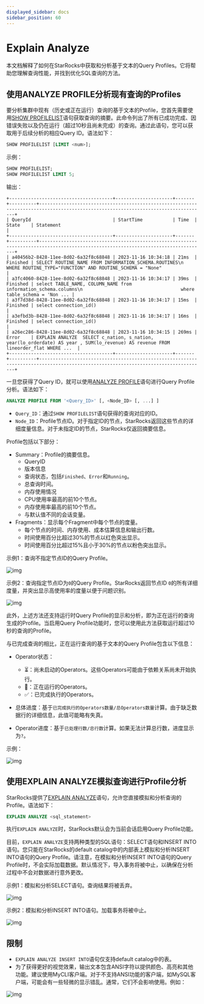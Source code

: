 ```yaml
---
displayed_sidebar: docs
sidebar_position: 60
---
```


# Explain Analyze

本文档解释了如何在StarRocks中获取和分析基于文本的Query Profiles。它将帮助您理解查询性能，并找到优化SQL查询的方法。

## 使用ANALYZE PROFILE分析现有查询的Profiles

要分析集群中现有（历史或正在运行）查询的基于文本的Profile，您首先需要使用[SHOW PROFILELIST](../../sql-reference/sql-statements/cluster-management/plan_profile/SHOW_PROFILELIST.md)语句获取查询的摘要。此命令列出了所有已成功完成、因错误失败以及仍在运行（超过10秒且尚未完成）的查询。通过此语句，您可以获取用于后续分析的相应Query ID。语法如下：

```SQL
SHOW PROFILELIST [LIMIT <num>];
```

示例：

```SQL
SHOW PROFILELIST;
SHOW PROFILELIST LIMIT 5;
```

输出：

```plaintext
+--------------------------------------+---------------------+-------+----------+-----------------------------------------------------------------------------------------------------------------------------------+
| QueryId                              | StartTime           | Time  | State    | Statement                                                                                                                         |
+--------------------------------------+---------------------+-------+----------+-----------------------------------------------------------------------------------------------------------------------------------+
| a40456b2-8428-11ee-8d02-6a32f8c68848 | 2023-11-16 10:34:18 | 21ms  | Finished | SELECT ROUTINE_NAME FROM INFORMATION_SCHEMA.ROUTINES\n    WHERE ROUTINE_TYPE="FUNCTION" AND ROUTINE_SCHEMA = "None"               |
| a3fc4060-8428-11ee-8d02-6a32f8c68848 | 2023-11-16 10:34:17 | 39ms  | Finished | select TABLE_NAME, COLUMN_NAME from information_schema.columns\n                                    where table_schema = 'Non ... |
| a3f7d38d-8428-11ee-8d02-6a32f8c68848 | 2023-11-16 10:34:17 | 15ms  | Finished | select connection_id()                                                                                                            |
| a3efbd3b-8428-11ee-8d02-6a32f8c68848 | 2023-11-16 10:34:17 | 16ms  | Finished | select connection_id()                                                                                                            |
| a26ec286-8428-11ee-8d02-6a32f8c68848 | 2023-11-16 10:34:15 | 269ms | Error    | EXPLAIN ANALYZE  SELECT c_nation, s_nation, year(lo_orderdate) AS year , SUM(lo_revenue) AS revenue FROM lineorder_flat WHERE ...  |
+--------------------------------------+---------------------+-------+----------+-----------------------------------------------------------------------------------------------------------------------------------+
```

一旦您获得了Query ID，就可以使用[ANALYZE PROFILE](../../sql-reference/sql-statements/cluster-management/plan_profile/ANALYZE_PROFILE.md)语句进行Query Profile分析。语法如下：

```SQL
ANALYZE PROFILE FROM '<Query_ID>' [, <Node_ID> [, ...] ]
```

- `Query_ID`：通过`SHOW PROFILELIST`语句获得的查询对应的ID。
- `Node_ID`：Profile节点ID。对于指定ID的节点，StarRocks返回这些节点的详细度量信息。对于未指定ID的节点，StarRocks仅返回摘要信息。

Profile包括以下部分：

- Summary：Profile的摘要信息。
  - QueryID
  - 版本信息
  - 查询状态，包括`Finished`、`Error`和`Running`。
  - 总查询时间。
  - 内存使用情况
  - CPU使用率最高的前10个节点。
  - 内存使用率最高的前10个节点。
  - 与默认值不同的会话变量。
- Fragments：显示每个Fragment中每个节点的度量。
  - 每个节点的时间、内存使用、成本估算信息和输出行数。
  - 时间使用百分比超过30%的节点以红色突出显示。
  - 时间使用百分比超过15%且小于30%的节点以粉色突出显示。

示例1：查询不指定节点ID的Query Profile。

![img](../../_assets/Profile/text_based_profile_without_node_id.jpeg)

示例2：查询指定节点ID为`0`的Query Profile。StarRocks返回节点ID `0`的所有详细度量，并突出显示高使用率的度量以便于问题识别。

![img](../../_assets/Profile/text_based_profile_with_node_id.jpeg)

此外，上述方法还支持运行时Query Profile的显示和分析，即为正在运行的查询生成的Profile。当启用Query Profile功能时，您可以使用此方法获取运行超过10秒的查询的Profile。

与已完成查询的相比，正在运行查询的基于文本的Query Profile包含以下信息：

- Operator状态：
  - ⏳：尚未启动的Operators。这些Operators可能由于依赖关系尚未开始执行。
  - 🚀：正在运行的Operators。
  - ✅：已完成执行的Operators。

- 总体进度：基于`已完成执行的Operators数量/总Operators数量`计算。由于缺乏数据行的详细信息，此值可能略有失真。

- Operator进度：基于`已处理行数/总行数`计算。如果无法计算总行数，进度显示为`?`。

示例：

![img](../../_assets/Profile/text_based_runtime_profile.jpeg)

## 使用EXPLAIN ANALYZE模拟查询进行Profile分析

StarRocks提供了[EXPLAIN ANALYZE](../../sql-reference/sql-statements/cluster-management/plan_profile/EXPLAIN_ANALYZE.md)语句，允许您直接模拟和分析查询的Profile。语法如下：

```SQL
EXPLAIN ANALYZE <sql_statement>
```

执行`EXPLAIN ANALYZE`时，StarRocks默认会为当前会话启用Query Profile功能。

目前，`EXPLAIN ANALYZE`支持两种类型的SQL语句：SELECT语句和INSERT INTO语句。您只能在StarRocks的default catalog中的内部表上模拟和分析INSERT INTO语句的Query Profile。请注意，在模拟和分析INSERT INTO语句的Query Profile时，不会实际加载数据。默认情况下，导入事务将被中止，以确保在分析过程中不会对数据进行意外更改。

示例1：模拟和分析SELECT语句。查询结果将被丢弃。

![img](../../_assets/Profile/text_based_explain_analyze_select.jpeg)

示例2：模拟和分析INSERT INTO语句。加载事务将被中止。

![img](../../_assets/Profile/text_based_explain_analyze_insert.jpeg)

## 限制

- `EXPLAIN ANALYZE INSERT INTO`语句仅支持default catalog中的表。
- 为了获得更好的视觉效果，输出文本包含ANSI字符以提供颜色、高亮和其他功能。建议使用MyCLI客户端。对于不支持ANSI功能的客户端，如MySQL客户端，可能会有一些轻微的显示错乱。通常，它们不会影响使用。例如：

![img](../../_assets/Profile/text_based_profile_not_aligned.jpeg)